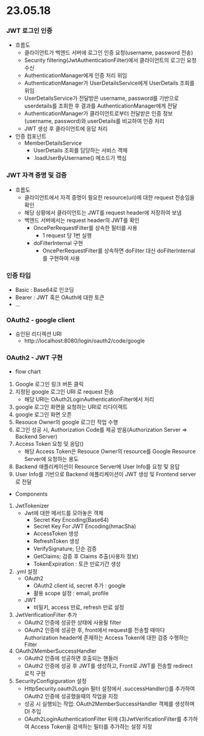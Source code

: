 # 23.05.18

### JWT 로그인 인증

- 흐름도
  - 클라이언트가 백엔드 서버에 로그인 인증 요청(username, password 전송)
  - Security filtering(JwtAuthenticationFilter)에서 클라이언트의 로그인 요청 수신
  - AuthenticationManager에게 인증 처리 위임
  - AuthenticationManager가 UserDetailsService에게 UserDetails 조회를 위임
  - UserDetailsService가 전달받은 username, password를 기반으로 userdetails를 조회한 후 결과를 AuthenticationManager에게 전달
  - AuthenticationManager가 클라이언트로부터 전달받은 인증 정보(username, password)와 userDetails를 비교하여 인증 처리
  - JWT 생성 후 클라이언트에 응답 처리
- 인증 컴포넌트
  - MemberDetailsService
    - UserDetails 조회를 담당하는 서비스 객체
    - .loadUserByUsername() 메소드가 핵심

### JWT 자격 증명 및 검증

- 흐름도
  - 클라이언트에서 자격 증명이 필요한 resource(uri)에 대한 request 전송임을 확인
  - 해당 상황에서 클라이언트는 JWT를 request header에 저장하여 보냄
  - 백엔드 서버에서는 request header의 JWT를 확인
    - OncePerRequestFilter를 상속한 필터를 사용
      - 1 request 당 1번 실행
    - doFilterInternal 구현
      - OncePerRequestFilter를 상속하면 doFilter 대신 doFilterInternal를 구현하여 사용

### 인증 타입

- Basic : Base64로 인코딩
- Bearer : JWT 혹은 OAuth에 대한 토큰
- ...

### OAuth2 - google client
- 승인된 리디렉션 URI
  - http://localhost:8080/login/oauth2/code/google

### OAuth2 - JWT 구현

- flow chart

1. Google 로그인 링크 버튼 클릭
2. 지정된 google 로그인 URI 로 request 전송
   - 해당 URI는 OAuth2LoginAuthenticationFilter에서 처리
3. google 로그인 화면을 요청하는 URI로 리다이렉트
4. google 로그인 화면 오픈
5. Resouce Owner의 google 로그인 작업 수행
6. 로그인 성공 시, Authorization Code를 제공 받음(Authorization Server => Backend Server)
7. Access Token 요청 및 응답()
   - 해당 Access Token은 Resouce Owner의 resource를 Google Resource Server에 요청하는 용도
8. Backend 애플리케이션이 Resource Server에 User Info를 요청 및 응답
9. User Info를 기반으로 Backend 애플리케이션이 JWT 생성 및 Frontend server로 전달

- Components

1. JwtTokenizer
   - Jwt에 대한 메서드를 모아놓은 객체
     - Secret Key Encoding(Base64)
     - Secret Key For JWT Encoding(hmacSha)
     - AccessToken 생성
     - RefreshToken 생성
     - VerifySignature; 단순 검증
     - GetClaims; 검증 후 Claims 추출(사용자 정보)
     - TokenExpiration : 토큰 만료기간 생성
2. .yml 설정
   - OAuth2
     - OAuth2 client id, secret 추가 : google
     - 활용 scope 설정 : email, profile
   - JWT
     - 비밀키, access 만료, refresh 만료 설정
3. JwtVerificationFilter 추가
   - OAuth2 인증에 성공한 상태에 사용될 filter
   - OAuth2 인증에 성공한 후, front에서 request를 전송할 때마다 Authorization header에 존재하는 Access Token에 대한 검증 수행하는 Filter
4. OAuth2MemberSuccessHandler
   - OAuth2 인증에 성공하면 호출되는 핸들러
   - OAuth2 인증에 성공 후 JWT를 생성하고, Front로 JWT를 전송할 redirect 로직 구현
5. SecurityConfigiguration 설정
   - HttpSecurity.oauth2Login 필터 설정에서 .successHandler()를 추가하여 OAuth2 인증에 성공했을때의 작업을 지정
   - 성공 시 실행되는 작업: OAuth2MemberSuccessHandler 객체를 생성하며 DI 주입
   - OAuth2LoginAuthenticationFilter 뒤에 (3)JwtVerificationFilter를 추가하여 Access Token을 검색하는 필터를 추가하는 설정 지정
